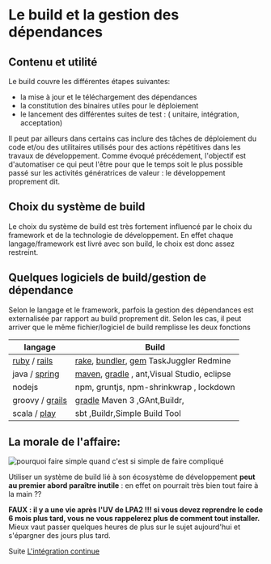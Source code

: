 # Le build et la gestion des dépendances
## Contenu et utilité

Le build couvre les différentes étapes suivantes:
* la mise à jour et le téléchargement des dépendances
* la constitution des binaires utiles pour le déploiement
* le lancement des différentes suites de test : ( unitaire, intégration, acceptation)
 
Il peut par ailleurs dans certains cas inclure des tâches de déploiement du code et/ou des utilitaires utilisés pour des actions répétitives dans les travaux de développement. 
Comme évoqué précédement, l'objectif est d'automatiser ce qui peut l'être pour que le temps soit le plus possible passé sur les activités génératrices de valeur : le développement proprement dit.

## Choix du système de build

Le choix du système de build est très fortement influencé par le choix du framework et de la technologie de développement.
En effet chaque langage/framework est livré avec son build, le choix est donc assez restreint.

## Quelques logiciels de build/gestion de dépendance

Selon le langage et le framework, parfois la gestion des dépendances est externalisée par rapport au build proprement dit.
Selon les cas, il peut arriver que le même fichier/logiciel de build remplisse les deux fonctions

| langage                 | Build                                 |
|-------------------------|---------------------------------------|
| [ruby][0] / [rails][1]  | [rake][2], [bundler][3], [gem][4] TaskJuggler  Redmine   |
| java / [spring][5]      | [maven][6], [gradle][7] , ant,Visual Studio, eclipse         |
| nodejs                  | npm, gruntjs, npm-shrinkwrap , lockdown                        |
| groovy / [grails][8]    | [gradle][7] Maven 3 ,GAnt,Buildr,                       |
| scala / [play][9]       | sbt  ,Buildr,Simple Build Tool                                 |

## La morale de l'affaire:

![pourquoi faire simple quand c'est si simple de faire compliqué](http://img3.bibamagazine.fr/var/bibamagazine/storage/images/media/images/culture/20150505-10-citations/les-shadoks-8/292381-1-fre-FR/Les-Shadoks-8_max1024x768.jpg)


Utiliser un système de build lié à son écosystème de développement **peut au premier abord paraître inutile** : en effet on pourrait très bien tout faire à la main ?? 

**FAUX : il y a une vie après l'UV de LPA2 !!! si vous devez reprendre le code 6 mois plus tard, vous ne vous rappelerez plus de comment tout installer.** Mieux vaut passer quelques heures de plus sur le sujet aujourd'hui et s'épargner des jours plus tard.

Suite [L'intégration continue](03-integration-continue.md)

[0]:https://www.ruby-lang.org/fr/
[1]:http://rubyonrails.org/
[2]:http://rake.rubyforge.org/files/doc/rational_rdoc.html
[3]:http://bundler.io/
[4]:https://rubygems.org/
[5]:https://spring.io/
[6]:https://maven.apache.org/
[7]:https://gradle.org/
[8]:https://grails.org/
[9]:https://www.playframework.com/
[10]:https://philippe.scoffoni.net/11-logiciels-gestion-projets-web-open-source/
[11]:https://fr.wikipedia.org/wiki/Moteur_de_production/
[12]:https://www.open-dsi.fr/11-logiciels-de-gestion-de-projets-web-et-open-source/
[13]:http://linsolas.developpez.com/articles/java/outils/builds/
